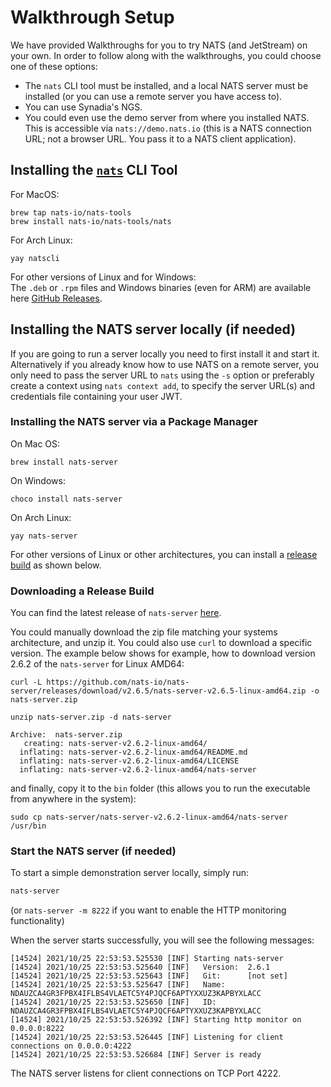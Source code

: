# Walkthrough Setup

We have provided Walkthroughs for you to try NATS (and JetStream) on your own. In order to follow along with the walkthroughs, you could choose one of these options:

* The `nats` CLI tool must be installed, and a local NATS server must be installed (or you can use a remote server you have access to).
* You can use Synadia's NGS.
* You could even use the demo server from where you installed NATS. This is accessible via `nats://demo.nats.io` (this is a NATS connection URL; not a browser URL. You pass it to a NATS client application).

## Installing the [`nats`](../../using-nats/nats-tools/nats\_cli/) CLI Tool

For MacOS:

```shell
brew tap nats-io/nats-tools
brew install nats-io/nats-tools/nats
```

For Arch Linux:

```shell
yay natscli
```

For other versions of Linux and for Windows:\
The `.deb` or `.rpm` files and Windows binaries (even for ARM) are available here [GitHub Releases](https://github.com/nats-io/natscli/releases).

## Installing the NATS server locally (if needed)

If you are going to run a server locally you need to first install it and start it. Alternatively if you already know how to use NATS on a remote server, you only need to pass the server URL to `nats` using the `-s` option or preferably create a context using `nats context add`, to specify the server URL(s) and credentials file containing your user JWT.

### Installing the NATS server via a Package Manager

On Mac OS:

```shell
brew install nats-server
```

On Windows:

```shell
choco install nats-server
```

On Arch Linux:

```shell
yay nats-server
```

For other versions of Linux or other architectures, you can install a [release build](https://github.com/nats-io/nats-server/releases) as shown below.

### Downloading a Release Build

You can find the latest release of `nats-server` [here](https://github.com/nats-io/nats-server/releases).

You could manually download the zip file matching your systems architecture, and unzip it. You could also use `curl` to download a specific version. The example below shows for example, how to download version 2.6.2 of the `nats-server` for Linux AMD64:

```shell
curl -L https://github.com/nats-io/nats-server/releases/download/v2.6.5/nats-server-v2.6.5-linux-amd64.zip -o nats-server.zip
```

```shell
unzip nats-server.zip -d nats-server
```

```
Archive:  nats-server.zip
   creating: nats-server-v2.6.2-linux-amd64/
  inflating: nats-server-v2.6.2-linux-amd64/README.md
  inflating: nats-server-v2.6.2-linux-amd64/LICENSE
  inflating: nats-server-v2.6.2-linux-amd64/nats-server
```

and finally, copy it to the `bin` folder (this allows you to run the executable from anywhere in the system):

```shell
sudo cp nats-server/nats-server-v2.6.2-linux-amd64/nats-server /usr/bin
```

### Start the NATS server (if needed)

To start a simple demonstration server locally, simply run:

```bash
nats-server
```

(or `nats-server -m 8222` if you want to enable the HTTP monitoring functionality)

When the server starts successfully, you will see the following messages:

```
[14524] 2021/10/25 22:53:53.525530 [INF] Starting nats-server
[14524] 2021/10/25 22:53:53.525640 [INF]   Version:  2.6.1
[14524] 2021/10/25 22:53:53.525643 [INF]   Git:      [not set]
[14524] 2021/10/25 22:53:53.525647 [INF]   Name:     NDAUZCA4GR3FPBX4IFLBS4VLAETC5Y4PJQCF6APTYXXUZ3KAPBYXLACC
[14524] 2021/10/25 22:53:53.525650 [INF]   ID:       NDAUZCA4GR3FPBX4IFLBS4VLAETC5Y4PJQCF6APTYXXUZ3KAPBYXLACC
[14524] 2021/10/25 22:53:53.526392 [INF] Starting http monitor on 0.0.0.0:8222
[14524] 2021/10/25 22:53:53.526445 [INF] Listening for client connections on 0.0.0.0:4222
[14524] 2021/10/25 22:53:53.526684 [INF] Server is ready
```

The NATS server listens for client connections on TCP Port 4222.

